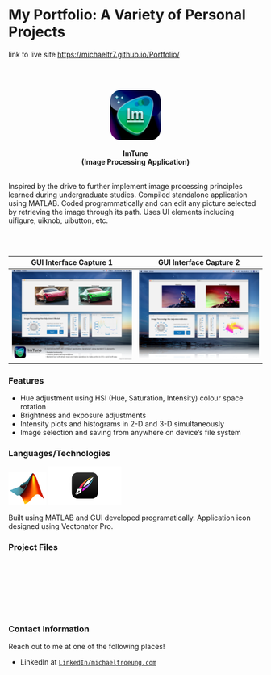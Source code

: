 # My Portfolio: A Variety of Personal Projects

link to live site https://michaeltr7.github.io/Portfolio/

<br/>
<br/>

<p align="center">
  <img src="Images/ImTuneIcon.png" width = "100">
</p>

<p align="center">
<b> ImTune <br/>
  (Image Processing Application) </b>

<br/>
<br/>
  

Inspired by the drive to further implement image processing principles learned during undergraduate studies. Compiled standalone application using MATLAB. Coded programmatically and can edit any picture selected by retrieving the image through its path. Uses UI elements including uifigure, uiknob, uibutton, etc. 

<br/>
<br/>


| GUI Interface Capture 1 | GUI Interface Capture 2 |
| :---: |:---:|
| <img src="Images/ImTune_1.png" width = "500"> |  <img src="Images/ImTune_2.png" width = "500"> | 
</p>

### Features
- Hue adjustment using HSI (Hue, Saturation, Intensity) colour space rotation
- Brightness and exposure adjustments
- Intensity plots and histograms in 2-D and 3-D simultaneously
- Image selection and saving from anywhere on device’s file system

### Languages/Technologies

<img src="Images/MATLAB_Icon.gif" width = "75">  <img src="Images/Vectornator_Logo.png" width = "145">

Built using MATLAB and GUI developed programatically. Application icon designed using Vectonator Pro.


### Project Files 

<br/>
<br/>
<br/>
<br/>
<br/>
<br/>

### Contact Information
Reach out to me at one of the following places!

- LinkedIn at <a href="https://www.linkedin.com/in/michaeltroeung/" target="_blank">`LinkedIn/michaeltroeung.com`</a>

